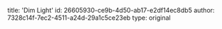 title: 'Dim Light'
id: 26605930-ce9b-4d50-ab17-e2df14ec8db5
author: 7328c14f-7ec2-4511-a24d-29a1c5ce23eb
type: original
